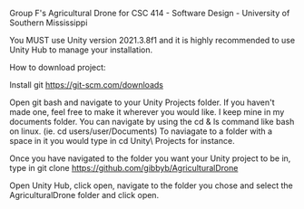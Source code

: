 Group F's Agricultural Drone for CSC 414 - Software Design - University of Southern Mississippi

You MUST use Unity version 2021.3.8f1 and it is highly recommended to use Unity Hub to manage your installation.

How to download project:

Install git
https://git-scm.com/downloads

Open git bash and navigate to your Unity Projects folder. If you haven't made one, feel free to make it wherever you would like. I keep mine in my documents folder.
You can navigate by using the cd & ls command like bash on linux. (ie. cd users/user/Documents) 
To naviagate to a folder with a space in it you would type in cd Unity\ Projects for instance.

Once you have navigated to the folder you want your Unity project to be in, type in git clone https://github.com/gibbyb/AgriculturalDrone

Open Unity Hub, click open, navigate to the folder you chose and select the AgriculturalDrone folder and click open. 

